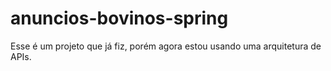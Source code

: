 # anuncios-bovinos-spring
Esse é um projeto que já fiz, porém agora estou usando uma arquitetura de APIs.
